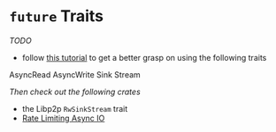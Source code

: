 # `future` Traits

*TODO*
* follow [this tutorial](https://www.snoyman.com/blog/2018/12/rust-crash-course-07-async-futures-tokio) to get a better grasp on using the following traits

AsyncRead
AsyncWrite
Sink
Stream

*Then check out the following crates*
* the Libp2p `RwSinkStream` trait
* [Rate Limiting Async IO](https://github.com/paritytech/aio-limited)